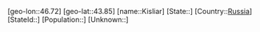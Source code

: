 ﻿---
location: [43.85,46.72]
type: City
tags:
- geo/City


SpocWebEntityId: 31470
isDeleted: false
confidential: public

---
[geo-lon::46.72]
[geo-lat::43.85]
[name::Kisliar]
[State::]
[Country::[Russia](geo/Continent/Europe/Russia.md)]
[StateId::]
[Population::]
[Unknown::]

